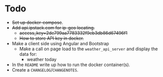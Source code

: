 # Todo

- ~~Set up docker-compose~~.
- ~~Add api.ipstack.com for ip-geo locating.~~
  - ~~access_key=2de799aa7783332f9eb3db86d67496f1~~
  - ~~How to store API key in docker.~~
- Make a client side using Angular and Bootstrap
    - Make a call on page load to the `weather_api_server` and display
      the data for:
        - weather today
- In the `README` write up how to run the docker container(s).
- Create a `CHANGELOG`/`CHANGENOTES`.